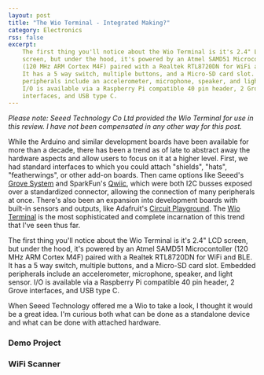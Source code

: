 ```yaml
---
layout: post
title: "The Wio Terminal - Integrated Making?"
category: Electronics
rss: false
excerpt:
    The first thing you'll notice about the Wio Terminal is it's 2.4" LCD
    screen, but under the hood, it's powered by an Atmel SAMD51 Microcontoller
    (120 MHz ARM Cortex M4F) paired with a Realtek RTL8720DN for WiFi and BLE.
    It has a 5 way switch, multiple buttons, and a Micro-SD card slot.  Embedded
    peripherals include an accelerometer, microphone, speaker, and light sensor.
    I/O is available via a Raspberry Pi compatible 40 pin header, 2 Grove
    interfaces, and USB type C.
---
```


*Please note: Seeed Technology Co Ltd provided the Wio Terminal for use in this
 review.  I have not been compensated in any other way for this post.*

While the Arduino and similar development boards have been available for more
than a decade, there has been a trend as of late to abstract away the hardware
aspects and allow users to focus on it at a higher level.  First, we had
standard interfaces to which you could attach "shields", "hats", "featherwings",
or other add-on boards.  Then came options like Seeed's [Grove
System](https://wiki.seeedstudio.com/Grove_System/) and SparkFun's
[Qwiic](https://www.sparkfun.com/qwiic), which were both I2C busses exposed over
a standardized connector, allowing the connection of many peripherals at once.
There's also been an expansion into development boards with built-in sensors and
outputs, like Adafruit's [Circuit
Playground](https://www.adafruit.com/index.php?main_page=category&cPath=888).
The [Wio Terminal](https://www.seeedstudio.com/Wio-Terminal-p-4509.html)
is the most sophisticated and complete incarnation of this
trend that I've seen thus far.

The first thing you'll notice about the Wio Terminal is it's 2.4" LCD screen,
but under the hood, it's powered by an Atmel SAMD51 Microcontoller (120 MHz ARM
Cortex M4F) paired with a Realtek RTL8720DN for WiFi and BLE.  It has a 5 way
switch, multiple buttons, and a Micro-SD card slot.  Embedded peripherals
include an accelerometer, microphone, speaker, and light sensor.  I/O is
available via a Raspberry Pi compatible 40 pin header, 2 Grove interfaces, and
USB type C.

<!--more-->

When Seeed Technology offered me a Wio to take a look, I thought it would be a
great idea.  I'm curious both what can be done as a standalone device and what
can be done with attached hardware.

### Demo Project

### WiFi Scanner

